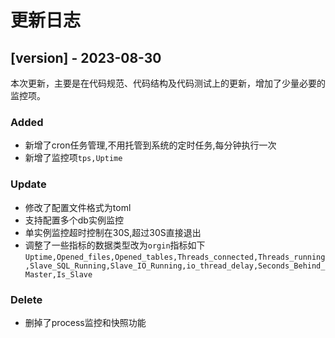 # 更新日志

## [version] - 2023-08-30

本次更新，主要是在代码规范、代码结构及代码测试上的更新，增加了少量必要的监控项。

### Added

- 新增了cron任务管理,不用托管到系统的定时任务,每分钟执行一次
- 新增了监控项`tps,Uptime`


### Update
- 修改了配置文件格式为toml
- 支持配置多个db实例监控
- 单实例监控超时控制在30S,超过30S直接退出
- 调整了一些指标的数据类型改为`orgin`指标如下`Uptime,Opened_files,Opened_tables,Threads_connected,Threads_running,Slave_SQL_Running,Slave_IO_Running,io_thread_delay,Seconds_Behind_Master,Is_Slave`

### Delete
- 删掉了process监控和快照功能